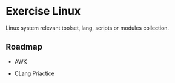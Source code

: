 # Exercise Linux

Linux system relevant toolset, lang, scripts or modules collection.

## Roadmap

- AWK

- CLang Priactice

